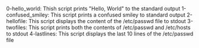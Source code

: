 0-hello_world: Thish script prints "Hello, World" to the standard output
1-confused_smiley: This script prints a confused smiley to standard output
2-hellofile: This script displays the content of the /etc/passwd file to stdout
3-twofiles: This script prints both the contents of /etc/passwd and /etc/hosts to stdout
4-lastlines: This script displays the last 10 lines of the /etc/passwd file
